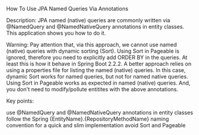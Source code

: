 How To Use JPA Named Queries Via Annotations

Description: JPA named (native) queries are commonly written via @NamedQuery and @NamedNativeQuery annotations in entity classes. This application shows you how to do it.

Warning: Pay attention that, via this approach, we cannot use named (native) queries with dynamic sorting (Sort). Using Sort in Pageable is ignored, therefore you need to explicitly add ORDER BY in the queries. At least this is how it behave in Spring Boot 2.2.2. A better approach relies on using a properties file for listing the named (native) queries. In this case, dynamic Sort works for named queries, but not for named native queries. Using Sort in Pageable works as expected in named (native) queries. And, you don't need to modify/pollute entitites with the above annotations.

Key points:

use @NamedQuery and @NamedNativeQuery annotations in entity classes
follow the Spring {EntityName}.{RepositoryMethodName} naming convention for a quick and slim implementation
avoid Sort and Pageable